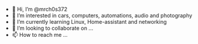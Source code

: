 - 👋 Hi, I’m @mrch0s372
- 👀 I’m interested in cars, computers, automations, audio and photography
- 🌱 I’m currently learning Linux, Home-assistant and networking
- 💞️ I’m looking to collaborate on ...
- 📫 How to reach me ...

<!---
mrch0s372/mrch0s372 is a ✨ special ✨ repository because its `README.md` (this file) appears on your GitHub profile.
You can click the Preview link to take a look at your changes.
--->
